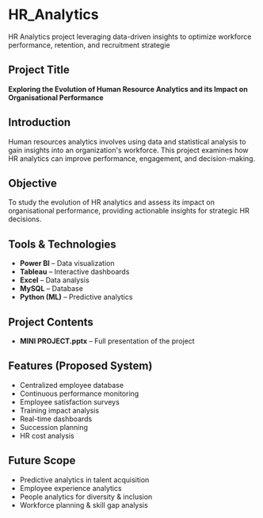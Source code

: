 # HR_Analytics
HR Analytics project leveraging data-driven insights to optimize workforce performance, retention, and recruitment strategie

## Project Title
**Exploring the Evolution of Human Resource Analytics and its Impact on Organisational Performance**

## Introduction
Human resources analytics involves using data and statistical analysis to gain insights into an organization's workforce. This project examines how HR analytics can improve performance, engagement, and decision-making.

## Objective
To study the evolution of HR analytics and assess its impact on organisational performance, providing actionable insights for strategic HR decisions.

## Tools & Technologies
- **Power BI** – Data visualization
- **Tableau** – Interactive dashboards
- **Excel** – Data analysis
- **MySQL** – Database
- **Python (ML)** – Predictive analytics

## Project Contents
- **MINI PROJECT.pptx** – Full presentation of the project

## Features (Proposed System)
- Centralized employee database
- Continuous performance monitoring
- Employee satisfaction surveys
- Training impact analysis
- Real-time dashboards
- Succession planning
- HR cost analysis

## Future Scope
- Predictive analytics in talent acquisition
- Employee experience analytics
- People analytics for diversity & inclusion
- Workforce planning & skill gap analysis



